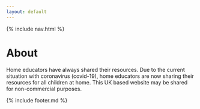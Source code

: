 ```yaml
---
layout: default
---
```


{% include nav.html %}

# About
Home educators have always shared their resources. Due to the current situation with coronavirus (covid-19), home educators are now sharing their resources for all children at home. This UK based website may be shared for non-commercial purposes.


{% include footer.md %}
